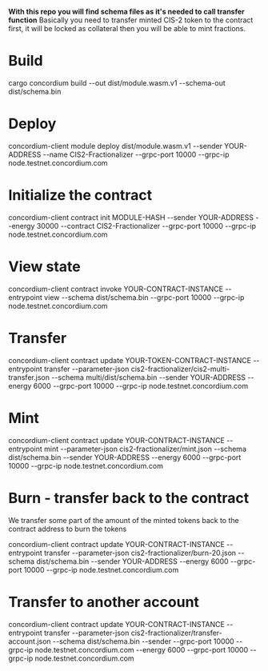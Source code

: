 **With this repo you will find schema files as it's needed to call transfer function**
Basically you need to transfer minted CIS-2 token to the contract first, it will be locked as collateral then you will be able to mint fractions.

# Build

cargo concordium build --out dist/module.wasm.v1 --schema-out dist/schema.bin

# Deploy

concordium-client module deploy dist/module.wasm.v1 --sender YOUR-ADDRESS --name CIS2-Fractionalizer --grpc-port 10000 --grpc-ip node.testnet.concordium.com

# Initialize the contract

concordium-client contract init MODULE-HASH --sender YOUR-ADDRESS --energy 30000 --contract CIS2-Fractionalizer --grpc-port 10000 --grpc-ip node.testnet.concordium.com

# View state

concordium-client contract invoke YOUR-CONTRACT-INSTANCE --entrypoint view --schema dist/schema.bin --grpc-port 10000 --grpc-ip node.testnet.concordium.com

# Transfer

concordium-client contract update YOUR-TOKEN-CONTRACT-INSTANCE --entrypoint transfer --parameter-json cis2-fractionalizer/cis2-multi-transfer.json --schema multi/dist/schema.bin --sender YOUR-ADDRESS --energy 6000 --grpc-port 10000 --grpc-ip node.testnet.concordium.com

# Mint

concordium-client contract update YOUR-CONTRACT-INSTANCE --entrypoint mint --parameter-json cis2-fractionalizer/mint.json --schema dist/schema.bin --sender YOUR-ADDRESS --energy 6000 --grpc-port 10000 --grpc-ip node.testnet.concordium.com

# Burn - transfer back to the contract

We transfer some part of the amount of the minted tokens back to the contract address to burn the tokens

concordium-client contract update YOUR-CONTRACT-INSTANCE --entrypoint transfer --parameter-json cis2-fractionalizer/burn-20.json --schema dist/schema.bin --sender YOUR-ADDRESS --energy 6000 --grpc-port 10000 --grpc-ip node.testnet.concordium.com

# Transfer to another account

concordium-client contract update YOUR-CONTRACT-INSTANCE --entrypoint transfer --parameter-json cis2-fractionalizer/transfer-account.json --schema dist/schema.bin --sender --grpc-port 10000 --grpc-ip node.testnet.concordium.com --energy 6000 --grpc-port 10000 --grpc-ip node.testnet.concordium.com
